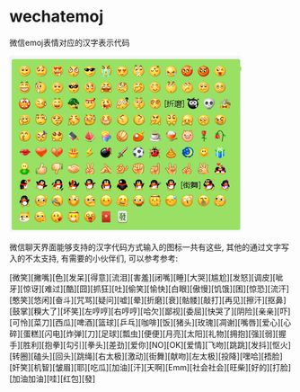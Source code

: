 # wechatemoj
微信emoj表情对应的汉字表示代码

![](image-20200519163917208.png)



微信聊天界面能够支持的汉字代码方式输入的图标一共有这些, 其他的通过文字写入的不太支持, 有需要的小伙伴们, 可以参考参考:


[微笑][撇嘴][色][发呆][得意][流泪][害羞][闭嘴][睡][大哭][尴尬][发怒][调皮][呲牙][惊讶][难过][酷][囧][抓狂][吐][偷笑][愉快][白眼][傲慢][饥饿][困][惊恐][流汗][憨笑][悠闲][奋斗][咒骂][疑问][嘘][晕][折磨][衰][骷髅][敲打][再见][擦汗][抠鼻][鼓掌][糗大了][坏笑][左哼哼][右哼哼][哈欠][鄙视][委屈][快哭了][阴险][亲亲][吓][可怜][菜刀][西瓜][啤酒][篮球][乒乓][咖啡][饭][猪头][玫瑰][凋谢][嘴唇][爱心][心碎][蛋糕][闪电][炸弹][刀][足球][瓢虫][便便][月亮][太阳][礼物][拥抱][强][弱][握手][胜利][抱拳][勾引][拳头][差劲][爱你][NO][OK][爱情][飞吻][跳跳][发抖][怄火][转圈][磕头][回头][跳绳][右太极][激动][街舞][献吻][左太极][投降][嘿哈][捂脸][奸笑][机智][皱眉][耶][吃瓜][加油][汗][天啊][Emm][社会社会][旺柴][好的][打脸][加油加油][哇][红包][發]
